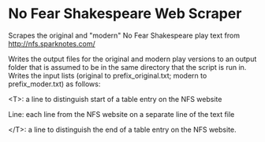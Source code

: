 No Fear Shakespeare Web Scraper
==============================

Scrapes the original and "modern" No Fear Shakespeare play text from http://nfs.sparknotes.com/

Writes the output files for the original and modern play versions to an output folder that is assumed to be in the same directory that the script is run in. Writes the input lists (original to prefix_original.txt; modern to prefix_moder.txt) as follows: 

\<T\>: a line to distinguish start of a table entry on the NFS website 

Line: each line from the NFS website on a separate line of the text file 

\</T\>: a line to distinguish the end of a table entry on the NFS website.